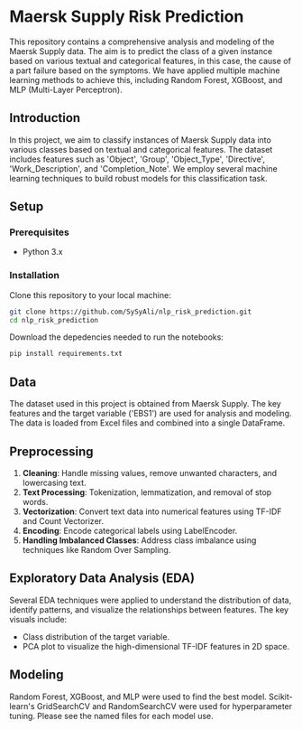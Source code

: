 # Maersk Supply Risk Prediction

This repository contains a comprehensive analysis and modeling of the Maersk Supply data. The aim is to predict the class of a given instance based on various textual and categorical features, in this case, the cause of a part failure based on the symptoms. We have applied multiple machine learning methods to achieve this, including Random Forest, XGBoost, and MLP (Multi-Layer Perceptron).

## Introduction

In this project, we aim to classify instances of Maersk Supply data into various classes based on textual and categorical features. The dataset includes features such as 'Object', 'Group', 'Object_Type', 'Directive', 'Work_Description', and 'Completion_Note'. We employ several machine learning techniques to build robust models for this classification task.

## Setup

### Prerequisites

- Python 3.x

### Installation

Clone this repository to your local machine:

```bash
git clone https://github.com/SySyAli/nlp_risk_prediction.git
cd nlp_risk_prediction
```
Download the depedencies needed to run the notebooks:
```bash
pip install requirements.txt
```

## Data

The dataset used in this project is obtained from Maersk Supply. The key features and the target variable ('EBS1') are used for analysis and modeling. The data is loaded from Excel files and combined into a single DataFrame.

## Preprocessing

1. **Cleaning**: Handle missing values, remove unwanted characters, and lowercasing text.
2. **Text Processing**: Tokenization, lemmatization, and removal of stop words.
3. **Vectorization**: Convert text data into numerical features using TF-IDF and Count Vectorizer.
4. **Encoding**: Encode categorical labels using LabelEncoder.
5. **Handling Imbalanced Classes**: Address class imbalance using techniques like Random Over Sampling.

## Exploratory Data Analysis (EDA)

Several EDA techniques were applied to understand the distribution of data, identify patterns, and visualize the relationships between features. The key visuals include:
- Class distribution of the target variable.
- PCA plot to visualize the high-dimensional TF-IDF features in 2D space.

## Modeling

Random Forest, XGBoost, and MLP were used to find the best model. Scikit-learn's GridSearchCV and RandomSearchCV were used for hyperparameter tuning. Please see the named files for each model use.
